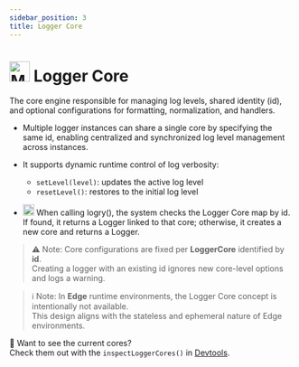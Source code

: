 ```yaml
---
sidebar_position: 3
title: Logger Core
---
```


# <img src="https://raw.githubusercontent.com/Tarikul-Islam-Anik/Animated-Fluent-Emojis/master/Emojis/Objects/Moai.png" alt="Moai" width="36" height="36" /> Logger Core

The core engine responsible for managing log levels, shared identity (id), and optional configurations for formatting, normalization, and handlers.

- Multiple logger instances can share a single core by specifying the same id, enabling centralized and synchronized log level management across instances.
- It supports dynamic runtime control of log verbosity:

  - `setLevel(level)`: updates the active log level
  - `resetLevel()`: restores to the initial log level

- <img src="https://raw.githubusercontent.com/Tarikul-Islam-Anik/Animated-Fluent-Emojis/master/Emojis/Travel%20and%20places/Factory.png" alt="Factory" width="20" height="20" /> When calling logry(), the system checks the Logger Core map by id.  
  If found, it returns a Logger linked to that core; otherwise, it creates a new core and returns a Logger.

> ⚠️ Note: Core configurations are fixed per **LoggerCore** identified by **id**.  
> Creating a logger with an existing id ignores new core-level options and logs a warning.

> ℹ️ Note: In **Edge** runtime environments, the Logger Core concept is intentionally not available.  
> This design aligns with the stateless and ephemeral nature of Edge environments.

👀 Want to see the current cores?  
Check them out with the `inspectLoggerCores()` in [Devtools](/logry/docs/debugging-and-tools/devtools).
